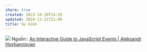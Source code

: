 ```yaml
---
share: true
created: 2023-10-30T14:29
updated: 2024-11-21T21:09
title: Sự kiện
---
```

![](https://www.aleksandrhovhannisyan.com/assets/images/eBWEGfiGYT-1632.webp) 
Nguồn:: [An Interactive Guide to JavaScript Events | Aleksandr Hovhannisyan](https://www.aleksandrhovhannisyan.com/blog/interactive-guide-to-javascript-events/)